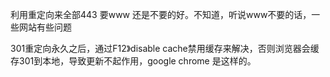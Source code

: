 ﻿利用重定向来全部443
要www 还是不要的好。不知道，听说www不要的话，一些网站有些问题

301重定向永久之后，通过F12》disable cache禁用缓存来解决，否则浏览器会缓存301到本地，导致更新不起作用，google chrome 是这样的。
